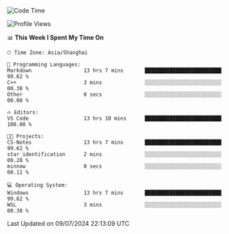 <!--START_SECTION:waka-->
![Code Time](http://img.shields.io/badge/Code%20Time-1%2C832%20hrs%2053%20mins-blue)

![Profile Views](http://img.shields.io/badge/Profile%20Views-6-blue)

📊 **This Week I Spent My Time On** 

```text
🕑︎ Time Zone: Asia/Shanghai

💬 Programming Languages: 
Markdown                 13 hrs 7 mins       █████████████████████████   99.62 % 
C++                      3 mins              ░░░░░░░░░░░░░░░░░░░░░░░░░   00.38 % 
Other                    0 secs              ░░░░░░░░░░░░░░░░░░░░░░░░░   00.00 % 

🔥 Editors: 
VS Code                  13 hrs 10 mins      █████████████████████████   100.00 % 

🐱‍💻 Projects: 
CS-Notes                 13 hrs 7 mins       █████████████████████████   99.62 % 
star_identification      2 mins              ░░░░░░░░░░░░░░░░░░░░░░░░░   00.28 % 
minnow                   0 secs              ░░░░░░░░░░░░░░░░░░░░░░░░░   00.11 % 

💻 Operating System: 
Windows                  13 hrs 7 mins       █████████████████████████   99.62 % 
WSL                      3 mins              ░░░░░░░░░░░░░░░░░░░░░░░░░   00.38 % 
```


 Last Updated on 09/07/2024 22:13:09 UTC
<!--END_SECTION:waka-->